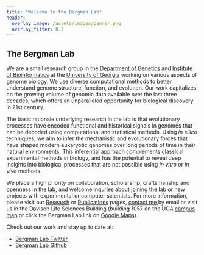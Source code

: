 ```yaml
---
title: "Welcome to the Bergman Lab" 
header:
  overlay_image: /assets/images/banner.png
  overlay_filter: 0.3
---
```


## The Bergman Lab

We are a small research group in the <a href="http://www.genetics.uga.edu/">Department of Genetics</a> and <a href="http://iob.uga.edu/">Institute of Bioinformatics</a> at the <a href="http://uga.edu/">University of Georgia</a> working on various aspects of genome biology. We use diverse computational methods to better understand genome structure, function, and evolution. Our work capitalizes on the growing volume of genomic data available over the last three decades, which offers an unparalleled opportunity for biological discovery in 21st century.

The basic rationale underlying research in the lab is that evolutionary processes have encoded functional and historical signals in genomes that can be decoded using computational and statistical methods. Using <em>in silico</em> techniques, we aim to infer the mechanistic and evolutionary forces that have shaped modern eukaryotic genomes over long periods of time in their natural environments. This inferential approach complements classical experimental methods in biology, and has the potential to reveal deep insights into biological processes that are not possible using <em>in vitro</em> or <em>in vivo</em> methods.

We place a high priority on collaboration, scholarship, craftsmanship and openness in the lab, and welcome inquries about <a href="https://bergmanlab.github.io/Join">joining the lab</a> or new projects with experimental or computer scientists. For more information, please visit our <a href="https://bergmanlab.github.io/Research/">Research</a> or <a href="https://bergmanlab.github.io/Publications/">Publications</a> pages, <a href="mailto:cbergman@uga.edu">contact me </a> by email or visit us in the Davison Life Sciences Building (building 1057 on the UGA <a href="https://www.architects.uga.edu/CampusMap/">campus map</a> or click the Bergman Lab link on <a href="https://www.google.com/maps/d/edit?mid=18qipZmt5okzQoqViWBhVANcf1zI&amp;hl=en&amp;gl=uk&amp;ie=UTF8&amp;oe=UTF8&amp;msa=0&amp;ll=4.86425437443669%2C-22.25342950000004&amp;spn=14.577229%2C39.462891&amp;z=3">Google Maps</a>).

Check out our work and stay up to date at:
* [Bergman Lab Twitter](https://twitter.com/bergmanlab)
* [Bergman Lab Github](https://github.com/bergmanlab)